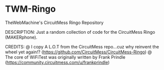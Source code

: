 # TWM-Ringo
TheWebMachine's CircuitMess Ringo Repository

DESCRIPTION: Just a random collection of code for the CircuitMess Ringo (MAKERphone).

CREDITS: 
  @ I copy A L.O.T from the CircuitMess repo...cuz why reinvent the wheel yet again!? (https://github.com/CircuitMess/CircuitMess-Ringo)
  @ The core of WiFiTest was originally written by Frank Prindle (https://community.circuitmess.com/u/frankprindle)
  
  
